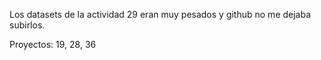 Los datasets de la actividad 29 eran muy pesados y github no me dejaba subirlos.

Proyectos: 19, 28, 36
